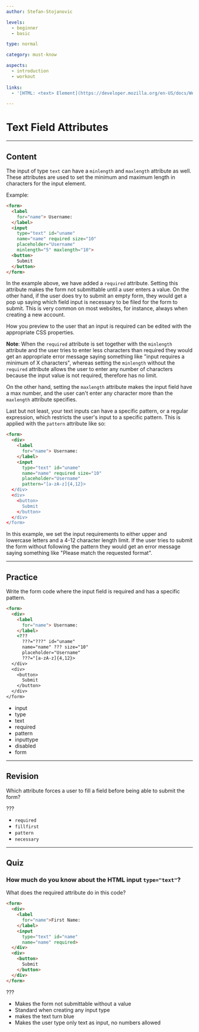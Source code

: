 ```yaml
---
author: Stefan-Stojanovic

levels:
  - beginner
  - basic

type: normal

category: must-know

aspects:
  - introduction
  - workout
  
links:
  - '[HTML: <text> Element](https://developer.mozilla.org/en-US/docs/Web/HTML/Element/input/text){documentation}'

---
```


# Text Field Attributes
---
## Content

The input of type `text` can have a `minlength` and `maxlength` attribute as well. These attributes are used to set the minimum and maximum length in characters for the input element.

Example:
```html
<form>
  <label
    for="name"> Username:
  </label>
  <input
    type="text" id="uname"
    name="name" required size="10"
    placeholder="Username"
    minlength="5" maxlength="10">
  <button>
    Submit
  </button>
</form>
```

In the example above, we have added a `required` attribute. Setting this attribute makes the form not submittable until a user enters a value. On the other hand, if the user does try to submit an empty form, they would get a pop up saying which field input is necessary to be filed for the form to submit. This is very common on most websites, for instance, always when creating a new account. 

How you preview to the user that an input is required can be edited with the appropriate CSS properties.

**Note**: When the `required` attribute is set together with the `minlength` attribute and the user tries to enter less characters than required they would get an appropriate error message saying something like "input requires a minimum of X characters", whereas setting the `minlength` without the `required` attribute allows the user to enter any number of characters because the input value is not required, therefore has no limit.

On the other hand, setting the `maxlength` attribute makes the input field have a max number, and the user can't enter any character more than the `maxlength` attribute specifies.

Last but not least, your text inputs can have a specific pattern, or a regular expression, which restricts the user's input to a specific pattern. This is applied with the `pattern` attribute like so:

```html
<form>
  <div>
    <label
      for="name"> Username:
    </label>
    <input
      type="text" id="uname"
      name="name" required size="10"
      placeholder="Username"
      pattern="[a-zA-z]{4,12}>
  </div>
  <div>
    <button>
      Submit
    </button>
  </div>
</form>
```

In this example, we set the input requirements to either upper and lowercase letters and a 4-12 character length limit. If the user tries to submit the form without following the pattern they would get an error message saying something like "Please match the requested format".


---
## Practice

Write the form code where the input field is required and has a specific pattern.

```html
<form>
  <div>
    <label
      for="name"> Username:
    </label>
    <???
      ???="???" id="uname"
      name="name" ??? size="10"
      placeholder="Username"
      ???="[a-zA-z]{4,12}>
  </div>
  <div>
    <button>
      Submit
    </button>
  </div>
</form>
```

* input
* type
* text
* required
* pattern
* inputtype
* disabled
* form

---
## Revision

Which attribute forces a user to fill a field before being able to submit the form?

???

* `required`
* `fillfirst`
* `pattern`
* `necessary`

---
## Quiz

### How much do you know about the HTML input `type="text"`?

What does the required attribute do in this code?

```html
<form>
  <div>
    <label
      for="name">First Name:
    </label>
    <input
      type="text" id="name"
      name="name" required>
  </div>
  <div>
    <button>
      Submit
    </button>
  </div>
</form>
```

???

* Makes the form not submittable without a value
* Standard when creating any input type
* makes the text turn blue
* Makes the user type only text as input, no numbers allowed
 
